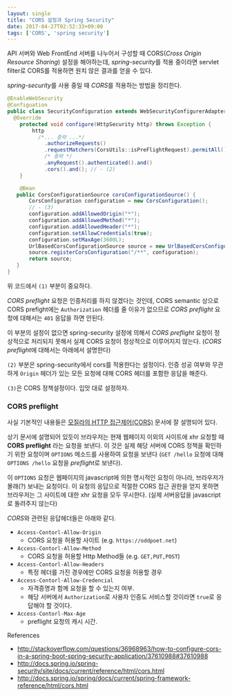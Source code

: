 ```yaml
---
layout: single
title: "CORS 설정과 Spring Security"
date: 2017-04-27T02:52:33+09:00
tags: ['CORS', 'spring security']
---
```


API 서버와 Web FrontEnd 서버를 나누어서 구성할 때 CORS(*Cross Origin Resource Sharing*) 설정을 해야하는데,
*spring-security*를 적용 중이라면 servlet filter로 CORS를 적용하면 원치 않은 결과를 얻을 수 있다.

*spring-security*를 사용 중일 때 *CORS*를 적용하는 방법을 정리한다.

<!-- more -->

```java
@EnableWebSecurity
@Configuation
public class SecurityConfiguration extends WebSecurityConfigurerAdapter {
  @Override
    protected void configure(HttpSecurity http) throws Exception {
        http
          /*... 중략 ...*/
            .authorizeRequests()
            .requestMatchers(CorsUtils::isPreFlightRequest).permitAll() // - (1)
            /* 중략 */
            .anyRequest().authenticated().and()
            .cors().and(); // - (2)
    }

    @Bean
   public CorsConfigurationSource corsConfigurationSource() {
       CorsConfiguration configuration = new CorsConfiguration();
       // - (3)
       configuration.addAllowedOrigin("*");
       configuration.addAllowedMethod("*");
       configuration.addAllowedHeader("*");
       configuration.setAllowCredentials(true);
       configuration.setMaxAge(3600L);
       UrlBasedCorsConfigurationSource source = new UrlBasedCorsConfigurationSource();
       source.registerCorsConfiguration("/**", configuration);
       return source;
   }
}
```

위 코드에서 `(1)` 부분이 중요하다.

*CORS preflight* 요청은 인증처리를 하지 않겠다는 것인데,
CORS semantic 상으로 CORS prefight에는 `Authorization` 헤더를 줄 이유가 없으므로
*CORS preflight* 요청에 대해서는 `401` 응답을 하면 안된다.

이 부분의 설정이 없으면 spring-security 설정에 의해서
*CORS preflight* 요청이 정상적으로 처리되지 못해서 실제 CORS 요청이 정상적으로 이루어지지 않는다.
(*CORS preflight*에 대해서는 아래에서 설명한다)

`(2)` 부분은 spring-security에서 cors를 적용한다는 설정이다.
인증 성공 여부와 무관하게 `Origin` 헤더가 있는 모든 요청에 대해 CORS 헤더를 포함한 응답을 해준다.

`(3)`은 CORS 정책설정이다.
입맛 대로 설정하자.


### CORS preflight

사실 기본적인 내용들은 [모질라의 HTTP 접근제어(CORS)](https://developer.mozilla.org/ko/docs/Web/HTTP/Access_control_CORS) 문서에 잘 설명되어 있다.

상기 문서에 설명되어 있듯이 브라우저는 현재 웹페이지 이외의 사이트에 xhr 요청할 때 **CORS preflight** 라는 요청을 보낸다.
이 것은 실제 해당 서버에 CORS 정책을 확인하기 위한 요청이며 `OPTIONS` 메소드를 사용하여 요청을 보낸다
(`GET /hello` 요청에 대해 `OPTIONS /hello` 요청을 *preflight*로 보낸다).

이 `OPTIONS` 요청은 웹페이지의 javascript에 의한 명시적인 요청이 아니라, 브라우저가 몰래(?) 보내는 요청이다.
이 요청의 응답으로 적절한 CORS 접근 권한을 얻지 못하면 브라우저는 그 사이트에 대한 xhr 요청을 모두 무시한다. (실제 서버응답을 javascript로 돌려주지 않는다)

*CORS*와 관련된 응답헤더들은 아래와 같다.

- `Access-Contorl-Allow-Origin`
  - CORS 요청을 허용할 사이트 (e.g. `https://oddpoet.net`)
- `Access-Contorl-Allow-Method`
  - CORS 요청을 허용할 Http Method들 (e.g. `GET,PUT,POST`)
- `Access-Contorl-Allow-Headers`
  - 특정 헤더를 가진 경우에만 CORS 요청을 허용할 경우
- `Access-Contorl-Allow-Credencial`
  - 자격증명과 함께 요청을 할 수 있는지 여부.
  - 해당 서버에서 `Authorization`로 사용자 인증도 서비스할 것이라면 `true`로 응답해야 할 것이다.
- `Access-Contorl-Max-Age`
  - preflight 요청의 캐시 시간.

References
- http://stackoverflow.com/questions/36968963/how-to-configure-cors-in-a-spring-boot-spring-security-application/37610988#37610988
- http://docs.spring.io/spring-security/site/docs/current/reference/html/cors.html
- http://docs.spring.io/spring/docs/current/spring-framework-reference/html/cors.html

